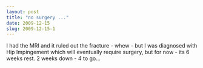 ```yaml
---
layout: post
title: "no surgery ..."
date: 2009-12-15
slug: 2009-12-15-1
---
```


I had the MRI and it ruled out the fracture - whew - but I was diagnosed with Hip Impingement which will eventually require surgery, but for now - its 6 weeks rest.  2 weeks down - 4 to go...



